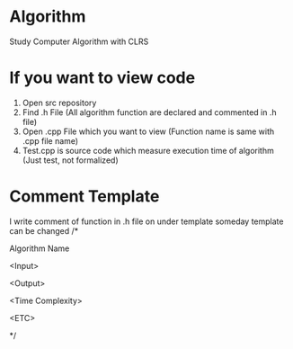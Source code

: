 # Algorithm
Study Computer Algorithm with CLRS

# If you want to view code
1.  Open src repository
2.  Find .h File (All algorithm function are declared and commented in .h file)
3.  Open .cpp File which you want to view (Function name is same with .cpp file name)
4.  Test.cpp is source code which measure execution time of algorithm (Just test, not formalized)

# Comment Template
I write comment of function in .h file on under template 
someday template can be changed
/*

Algorithm Name

\<Input>

\<Output>

\<Time Complexity>

\<ETC>

*/
